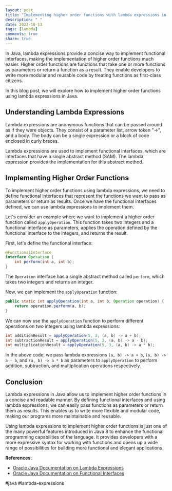 ```yaml
---
layout: post
title: "Implementing higher order functions with lambda expressions in Java"
description: " "
date: 2023-10-13
tags: [lambda]
comments: true
share: true
---
```


In Java, lambda expressions provide a concise way to implement functional interfaces, making the implementation of higher order functions much easier. Higher order functions are functions that take one or more functions as parameters or return a function as a result. They enable developers to write more modular and reusable code by treating functions as first-class citizens.

In this blog post, we will explore how to implement higher order functions using lambda expressions in Java.

## Understanding Lambda Expressions

Lambda expressions are anonymous functions that can be passed around as if they were objects. They consist of a parameter list, arrow token "->", and a body. The body can be a single expression or a block of code enclosed in curly braces.

Lambda expressions are used to implement functional interfaces, which are interfaces that have a single abstract method (SAM). The lambda expression provides the implementation for this abstract method.

## Implementing Higher Order Functions

To implement higher order functions using lambda expressions, we need to define functional interfaces that represent the functions we want to pass as parameters or return as results. Once we have the functional interfaces defined, we can use lambda expressions to implement them.

Let's consider an example where we want to implement a higher order function called `applyOperation`. This function takes two integers and a functional interface as parameters, applies the operation defined by the functional interface to the integers, and returns the result.

First, let's define the functional interface:

```java
@FunctionalInterface
interface Operation {
    int perform(int a, int b);
}
```

The `Operation` interface has a single abstract method called `perform`, which takes two integers and returns an integer.

Now, we can implement the `applyOperation` function:

```java
public static int applyOperation(int a, int b, Operation operation) {
    return operation.perform(a, b);
}
```

We can now use the `applyOperation` function to perform different operations on two integers using lambda expressions:

```java
int additionResult = applyOperation(5, 3, (a, b) -> a + b);
int subtractionResult = applyOperation(5, 3, (a, b) -> a - b);
int multiplicationResult = applyOperation(5, 3, (a, b) -> a * b);
```

In the above code, we pass lambda expressions `(a, b) -> a + b`, `(a, b) -> a - b`, and `(a, b) -> a * b` as parameters to `applyOperation` to perform addition, subtraction, and multiplication operations respectively.

## Conclusion

Lambda expressions in Java allow us to implement higher order functions in a concise and readable manner. By defining functional interfaces and using lambda expressions, we can easily pass functions as parameters or return them as results. This enables us to write more flexible and modular code, making our programs more maintainable and reusable.

Using lambda expressions to implement higher order functions is just one of the many powerful features introduced in Java 8 to enhance the functional programming capabilities of the language. It provides developers with a more expressive syntax for working with functions and opens up a wide range of possibilities for building more functional and elegant applications.

**References:**
- [Oracle Java Documentation on Lambda Expressions](https://docs.oracle.com/javase/tutorial/java/javaOO/lambdaexpressions.html)
- [Oracle Java Documentation on Functional Interfaces](https://docs.oracle.com/javase/8/docs/api/java/util/function/package-summary.html)

\#java \#lambda-expressions